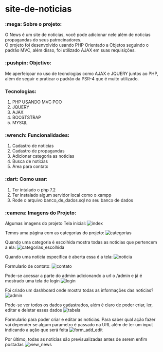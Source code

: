 # site-de-noticias

<h3>:mega: Sobre o projeto: </h3>
O News é um site de noticias, você pode adicionar nele além de noticias propagandas do seus patrocinadores. <br/>
O projeto foi desenvolvido usando PHP Orientado a Objetos seguindo o padrão MVC, além disso, foi utilizado AJAX em suas requisições.

<h3>:pushpin: Objetivo: </h3>
Me aperfeiçoar no uso de tecnologias como AJAX e JQUERY juntos ao PHP, além de seguir e praticar o padrão da PSR-4 que é muito utilizado.

<h3>Tecnologias:</h3>
<ol>
  <li>PHP USANDO MVC POO</li>
  <li>JQUERY</li>
  <li>AJAX</li>
  <li>BOOSTSTRAP</li>
  <li>MYSQL</li>
</ol>

<h3>:wrench: Funcionalidades: </h3>
<ol>
  <li>Cadastro de noticias </li>
  <li>Cadastro de propagandas</li>
  <li>Adicionar categoria as noticias</li>
  <li>Busca de noticias</li>
  <li>Área para contato</li>
</ol>

<h3>:dart: Como usar:</h3>
<ol>
  <li>Ter intalado o php 7.2</li>
  <li>Ter instalado algum servidor local como o xampp</li>
  <li>Rode o arquivo banco_de_dados.sql no seu banco de dados</li>
</ol>

<h3>:camera: Imagens do Projeto:</h3>

Algumas imagens do projeto
Tela inicial:
![index](https://user-images.githubusercontent.com/65027607/197532650-9f88835a-42cd-456a-ac1b-1b33ec30bc95.PNG)

Temos uma página com as categorias do projeto:
![categorias](https://user-images.githubusercontent.com/65027607/197532806-c18b3cfe-46d8-4c18-9a97-3daa5c5493b1.png)

Quando uma categoria é escolhida mostra todas as noticias que pertencem a ela:
![categorias_escolhida](https://user-images.githubusercontent.com/65027607/197532905-5c139dbf-293c-4c4a-9b00-4882beebcda3.png)

Quando uma noticia especifica é aberta essa é a tela:
![noticia](https://user-images.githubusercontent.com/65027607/197532988-41aa37a0-0629-4c77-b37a-3dcaa4671700.png)

Formulario de contato:
![contato](https://user-images.githubusercontent.com/65027607/197533177-fee7270b-e938-4464-8ad7-eccf9008df96.png)

Pode-se acessar a parte do admim adicionando a url o /admin e já é mostrado uma tela de login
![login](https://user-images.githubusercontent.com/65027607/199551501-b0a194ad-8bf2-441b-ad3b-519acbdce384.PNG)

Foi criado um dashboard onde mostra todas as informações das noticias?
![admin](https://user-images.githubusercontent.com/65027607/199551041-a84733fa-1cc9-4661-9101-d97d7ddd4e5b.PNG)

Pode-se ver todos os dados cadastrados, além é claro de poder criar, ler, editar e deletar esses dados
![tabela](https://user-images.githubusercontent.com/65027607/199551273-dd511602-b909-4bac-9a4c-22b2db840981.PNG)

Formulario para poder criar e editar as noticias. Para saber qual ação fazer vai depender se algum parametro é passado
na URL além de ter um input indicando a ação que será feita
![form_add_edit](https://user-images.githubusercontent.com/65027607/199551637-b0557a0d-2c61-43ac-9195-252d153d4afd.PNG)

Por último, todas as noticias são previsualizadas antes de serem enfim postadas
![view_news](https://user-images.githubusercontent.com/65027607/199552027-0ed5091d-bc47-4f10-bbfa-242598707b3f.PNG)
